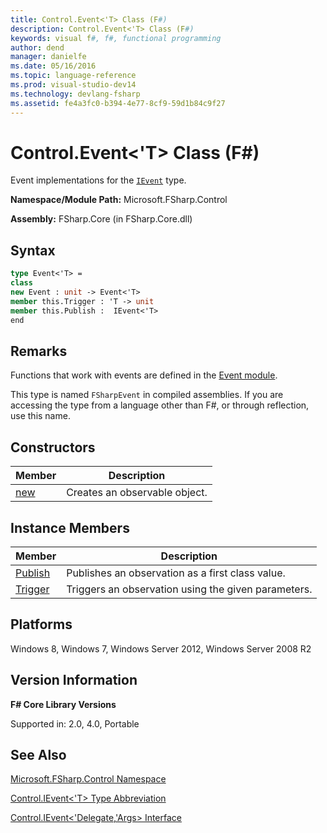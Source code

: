 ```yaml
---
title: Control.Event<'T> Class (F#)
description: Control.Event<'T> Class (F#)
keywords: visual f#, f#, functional programming
author: dend
manager: danielfe
ms.date: 05/16/2016
ms.topic: language-reference
ms.prod: visual-studio-dev14
ms.technology: devlang-fsharp
ms.assetid: fe4a3fc0-b394-4e77-8cf9-59d1b84c9f27 
---
```


# Control.Event<'T> Class (F#)

Event implementations for the [`IEvent`](https://msdn.microsoft.com/library/7976554f-9aa8-451f-a69d-d4670c064432) type.

**Namespace/Module Path:** Microsoft.FSharp.Control

**Assembly:** FSharp.Core (in FSharp.Core.dll)


## Syntax

```fsharp
type Event<'T> =
class
new Event : unit -> Event<'T>
member this.Trigger : 'T -> unit
member this.Publish :  IEvent<'T>
end
```

## Remarks
Functions that work with events are defined in the [Event module](https://msdn.microsoft.com/library/8b883baa-a460-4840-9baa-de8260351bc7).

This type is named `FSharpEvent` in compiled assemblies. If you are accessing the type from a language other than F#, or through reflection, use this name.


## Constructors


|Member|Description|
|------|-----------|
|[new](https://msdn.microsoft.com/library/4f9c6229-7502-4f4f-97ef-413a6c8501d1)|Creates an observable object.|

## Instance Members


|Member|Description|
|------|-----------|
|[Publish](https://msdn.microsoft.com/library/b0fdaad5-25e5-43d0-9c0c-ce37c4aeb68e)|Publishes an observation as a first class value.|
|[Trigger](https://msdn.microsoft.com/library/f8a418ad-72b4-4574-bdf8-b1e7e1f21459)|Triggers an observation using the given parameters.|

## Platforms
Windows 8, Windows 7, Windows Server 2012, Windows Server 2008 R2


## Version Information
**F# Core Library Versions**

Supported in: 2.0, 4.0, Portable

## See Also
[Microsoft.FSharp.Control Namespace](Microsoft.FSharp.Control-Namespace-%5BFSharp%5D.md)

[Control.IEvent&#60;'T&#62; Type Abbreviation](Control.IEvent%5B%27T%5D-Type-Abbreviation-%5BFSharp%5D.md)

[Control.IEvent&#60;'Delegate,'Args&#62; Interface](Control.IEvent%5B%27Delegate%2C%27Args%5D-Interface-%5BFSharp%5D.md)